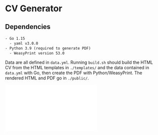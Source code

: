 # CV Generator

## Dependencies

```
- Go 1.15
  - yaml v3.0.0
- Python 3.9 (required to generate PDF)
  - WeasyPrint version 53.0
```

Data are all defined in `data.yml`.  Running `build.sh` should build the
HTML CV from the HTML templates in `./templates/` and the data contained
in `data.yml` with Go, then create the PDF with Python/WeasyPrint. The
rendered HTML and PDF go in `./public/`.

![](./public/jcarr_cv.pdf)
